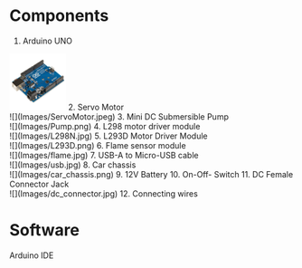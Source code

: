 # Components
1. Arduino UNO <br>
<img src="Images/ArduinoUNO.jpg" width="100">
2. Servo Motor <br>
![](Images/ServoMotor.jpeg)
3. Mini DC Submersible Pump <br>
![](Images/Pump.png)
4. L298 motor driver module <br>
![](Images/L298N.jpg)
5. L293D Motor Driver Module <br>
![](Images/L293D.png)
6. Flame sensor module <br>
![](Images/flame.jpg)
7. USB-A to Micro-USB cable <br>
![](Images/usb.jpg)
8. Car chassis <br>
![](Images/car_chassis.png)
9. 12V Battery
10. On-Off- Switch
11. DC Female Connector Jack <br>
![](Images/dc_connector.jpg)
12. Connecting wires

# Software
Arduino IDE
